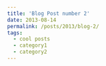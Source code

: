 ```yaml
---
title: 'Blog Post number 2'
date: 2013-08-14
permalink: /posts/2013/blog-2/
tags:
  - cool posts
  - category1
  - category2
---
```



